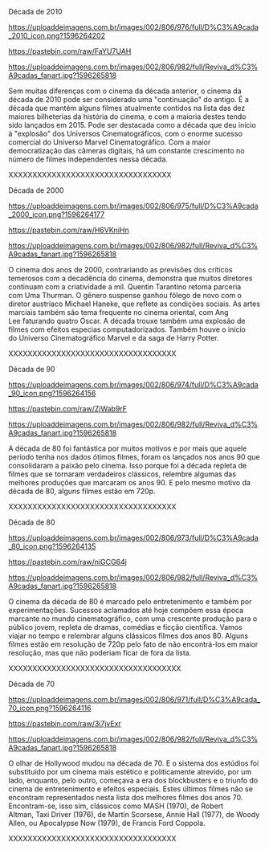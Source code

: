 <channels>
<channel>

<name>Década de 2010</name>

<thumbnail>https://uploaddeimagens.com.br/images/002/806/976/full/D%C3%A9cada_2010_icon.png?1596264202</thumbnail>

<externallink>https://pastebin.com/raw/FaYU7UAH</externallink>

<fanart>https://uploaddeimagens.com.br/images/002/806/982/full/Reviva_d%C3%A9cadas_fanart.jpg?1596265818</fanart>

<info>Sem muitas diferenças com o cinema da década anterior, o cinema da década de 2010 pode ser considerado uma "continuação" do antigo. É a década que mantém alguns filmes atualmente contidos na lista das dez maiores bilheterias da história do cinema, e com a maioria destes tendo sido lançados em 2015. Pode ser destacada como a década que deu início à "explosão" dos Universos Cinematográficos, com o enorme sucesso comercial do Universo Marvel Cinematográfico. Com a maior democratização das câmeras digitais, há um constante crescimento no número de filmes independentes nessa década.</info>

</channel>
</channels>

XXXXXXXXXXXXXXXXXXXXXXXXXXXXXXXXXX

<channels>
<channel>

<name>Década de 2000</name>

<thumbnail>https://uploaddeimagens.com.br/images/002/806/975/full/D%C3%A9cada_2000_icon.png?1596264177</thumbnail>

<externallink>https://pastebin.com/raw/H6VKniHn</externallink>

<fanart>https://uploaddeimagens.com.br/images/002/806/982/full/Reviva_d%C3%A9cadas_fanart.jpg?1596265818</fanart>

<info>O cinema dos anos de 2000, contrariando as previsões dos críticos temerosos com a decadência do cinema, demonstra que muitos diretores continuam com a criatividade a mil. Quentin Tarantino retoma parceria com Uma Thurman. O gênero suspense ganhou fôlego de novo com o diretor austríaco Michael Haneke, que reflete as condições sociais. As artes marciais também são tema frequente no cinema oriental, com Ang Lee faturando quatro Óscar. A década trouxe também uma explosão de filmes com efeitos especias computadorizados. Também houve o início do Universo Cinematográfico Marvel e da saga de Harry Potter.</info>

</channel>
</channels>

XXXXXXXXXXXXXXXXXXXXXXXXXXXXXXXXXXX

<channels>
<channel>

<name>Década de 90</name>

<thumbnail>https://uploaddeimagens.com.br/images/002/806/974/full/D%C3%A9cada_90_icon.png?1596264156</thumbnail>

<externallink>https://pastebin.com/raw/ZjWab9rF</externallink>

<fanart>https://uploaddeimagens.com.br/images/002/806/982/full/Reviva_d%C3%A9cadas_fanart.jpg?1596265818</fanart>

<info>A década de 80 foi fantástica por muitos motivos e por mais que aquele período tenha nos dados ótimos filmes, foram os lançados nos anos 90 que consolidaram a paixão pelo cinema. Isso porque foi a década repleta de filmes que se tornaram verdadeiros clássicos, relembre algumas das melhores produções que marcaram os anos 90. E pelo mesmo motivo da década de 80, alguns filmes estão em 720p.</info>

</channel>
</channels>

XXXXXXXXXXXXXXXXXXXXXXXXXXXXXXXXXXX

<channels>
<channel>

<name>Década de 80</name>

<thumbnail>https://uploaddeimagens.com.br/images/002/806/973/full/D%C3%A9cada_80_icon.png?1596264135</thumbnail>

<externallink>https://pastebin.com/raw/niGCG64j</externallink>

<fanart>https://uploaddeimagens.com.br/images/002/806/982/full/Reviva_d%C3%A9cadas_fanart.jpg?1596265818</fanart>

<info>O cinema da década de 80 é marcado pelo entretenimento e também por experimentações. Sucessos aclamados até hoje compõem essa época marcante no mundo cinematográfico, com uma crescente produção para o público jovem, repleta de dramas, comédias e ficção científica. Vamos viajar no tempo e relembrar alguns clássicos filmes dos anos 80. Alguns filmes estão em resolução de 720p pelo fato de não encontrá-los em maior resolução, mas que não poderiam ficar de fora da lista. </info>

</channel>
</channels>

XXXXXXXXXXXXXXXXXXXXXXXXXXXXXXXXXXXX

<channels>
<channel>

<name>Década de 70</name>

<thumbnail>https://uploaddeimagens.com.br/images/002/806/971/full/D%C3%A9cada_70_icon.png?1596264116</thumbnail>

<externallink>https://pastebin.com/raw/3i7jvExr</externallink>

<fanart>https://uploaddeimagens.com.br/images/002/806/982/full/Reviva_d%C3%A9cadas_fanart.jpg?1596265818</fanart>

<info>O olhar de Hollywood mudou na década de 70. E o sistema dos estúdios foi substituído por um cinema mais estético e politicamente atrevido, por um lado, enquanto, pelo outro, começava a era dos blockbusters e o triunfo do cinema de entretenimento e efeitos especiais. Estes últimos filmes não se encontram representados nesta lista dos melhores filmes dos anos 70. Encontram-se, isso sim, clássicos como MASH (1970), de Robert Altman, Taxi Driver (1976), de Martin Scorsese, Annie Hall (1977), de Woody Allen, ou Apocalypse Now (1979), de Francis Ford Coppola.</info>

</channel>
</channels>

XXXXXXXXXXXXXXXXXXXXXXXXXXXXXXXXXXX
 
